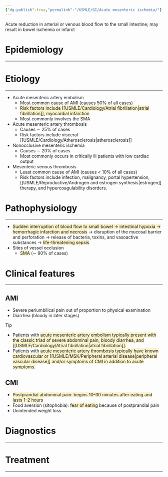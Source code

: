 ```yaml
---
{"dg-publish":true,"permalink":"/USMLE/GI/Acute mesenteric ischemia/"}
---
```


Acute reduction in arterial or venous blood flow to the small intestine; may result in bowel ischemia or infarct
# Epidemiology
---


# Etiology
---
- Acute mesenteric artery embolism
	- Most common cause of AMI (causes 50% of all cases)
	- <span style="background:rgba(240, 200, 0, 0.2)">Risk factors include [[USMLE/Cardiology/Atrial fibrillation\|atrial fibrillation]], myocardial infarction</span>
	- Most commonly involves the SMA
- Acute mesenteric artery thrombosis
	- Causes ∼ 25% of cases
	- Risk factors include visceral [[USMLE/Cardiology/Atherosclerosis\|atherosclerosis]]
- Nonocclusive mesenteric ischemia
	- Causes ∼ 20% of cases
	- Most commonly occurs in critically ill patients with low cardiac output
- Mesenteric venous thrombosis
	- Least common cause of AMI (causes < 10% of all cases)
	- Risk factors include infection, malignancy, portal hypertension, [[USMLE/Reproductive/Androgen and estrogen synthesis\|estrogen]] therapy, and hypercoagulability disorders.

# Pathophysiology
---
- <span style="background:rgba(240, 200, 0, 0.2)">Sudden interruption of blood flow to small bowel → intestinal hypoxia → hemorrhagic infarction and necrosis</span> → disruption of the mucosal barrier and perforation → release of bacteria, toxins, and vasoactive substances → <span style="background:rgba(240, 200, 0, 0.2)">life-threatening sepsis</span>
- Sites of vessel occlusion
	- <span style="background:rgba(240, 200, 0, 0.2)">SMA</span> (∼ 90% of cases) 


# Clinical features
---
## AMI
- Severe periumbilical pain out of proportion to physical examination
- Diarrhea (bloody in later stages)
>[!tip] 
>- Patients with <span style="background:rgba(240, 200, 0, 0.2)">acute mesenteric artery embolism typically present with the classic triad of severe abdominal pain, bloody diarrhea, and [[USMLE/Cardiology/Atrial fibrillation\|atrial fibrillation]].</span>
>- Patients with <span style="background:rgba(240, 200, 0, 0.2)">acute mesenteric artery thrombosis typically have known cardiovascular or [[USMLE/MSK/Peripheral arterial disease\|peripheral vascular disease]] and/or symptoms of CMI in addition to acute symptoms.</span>
## CMI 
- <span style="background:rgba(240, 200, 0, 0.2)">Postprandial abdominal pain: begins 10–30 minutes after eating and lasts 1–2 hours</span>
- Food aversion (sitophobia): <span style="background:rgba(240, 200, 0, 0.2)">fear of eating</span> because of postprandial pain
- Unintended weight loss
# Diagnostics
---


# Treatment
---

